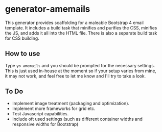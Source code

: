 # generator-amemails
This generator provides scaffolding for a maleable Bootstrap 4 email template.  It includes a build task that minifies and purifies the CSS, minifies the JS, and adds it all into the HTML file.  There is also a separate build task for CSS building.

## How to use

Type `yo amemails` and you should be prompted for the necessary settings.  This is just used in-house at the moment so if your setup varies from mine, it may not work, and feel free to let me know and I'll try to take a look.

## To Do

* Implement image treatment (packaging and optimization).
* Implement more frameworks for grid etc.
* Test Javascript capabilities.
* Include oft used settings (such as different container widths and responsive widths for Bootstrap)